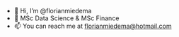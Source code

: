 - 👋 Hi, I’m @florianmiedema
- 👀 MSc Data Science & MSc Finance
- 📫 You can reach me at florianmiedema@hotmail.com

<!---
florianmiedema/florianmiedema is a ✨ special ✨ repository because its `README.md` (this file) appears on your GitHub profile.
You can click the Preview link to take a look at your changes.
--->
